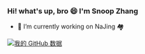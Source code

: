 ### Hi! what's up, bro 😄 I'm Snoop Zhang

- 🔭 I’m currently working on NaJing 🏘

[![我的 GitHub 数据](https://github-readme-stats.vercel.app/api?username=zy0228)]()

<!--
**zy0228/zy0228** is a ✨ _special_ ✨ repository because its `README.md` (this file) appears on your GitHub profile.

Here are some ideas to get you started:

- 🔭 I’m currently working on Nangjing
- 🌱 I’m currently learning ...
- 👯 I’m looking to collaborate on ...
- 🤔 I’m looking for help with ...
- 💬 Ask me about ...
- 📫 How to reach me: ...
- 😄 Pronouns: ...
- ⚡ Fun fact: ...
-->
